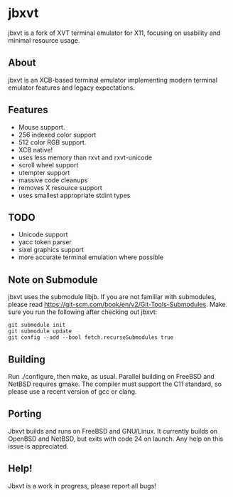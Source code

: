 # jbxvt
jbxvt is a fork of XVT terminal emulator for X11,
      focusing on usability and minimal resource usage.  

## About
jbxvt is an XCB-based terminal emulator implementing modern
terminal emulator features and legacy expectations.

## Features
* Mouse support.
* 256 indexed color support
* 512 color RGB support.  
* XCB native!
* uses less memory than rxvt and rxvt-unicode
* scroll wheel support
* utempter support
* massive code cleanups
* removes X resource support
* uses smallest appropriate stdint types

## TODO
* Unicode support
* yacc token parser
* sixel graphics support
* more accurate terminal emulation where possible

## Note on Submodule
jbxvt uses the submodule libjb.  If you are not familiar with submodules,
please read https://git-scm.com/book/en/v2/Git-Tools-Submodules.
Make sure you run the following after checking out jbxvt:

	git submodule init
	git submodule update
	git config --add --bool fetch.recurseSubmodules true

## Building
Run ./configure, then make, as usual.  Parallel building on FreeBSD
and NetBSD requires gmake.  The compiler must support the C11 standard,
so please use a recent version of gcc or clang.  

## Porting
Jbxvt builds and runs on FreeBSD and GNU/Linux.  It currently builds
on OpenBSD and NetBSD, but exits with code 24 on launch.  Any help
on this issue is appreciated.

## Help!
Jbxvt is a work in progress, please report all bugs!

